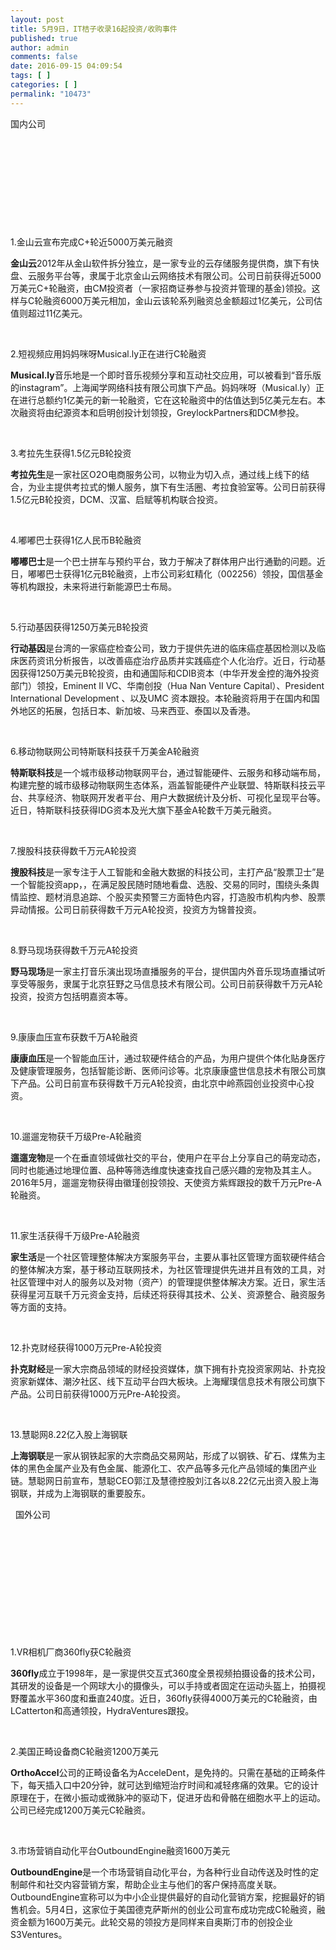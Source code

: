 ```yaml
---
layout: post
title: 5月9日，IT桔子收录16起投资/收购事件
published: true
author: admin
comments: false
date: 2016-09-15 04:09:54
tags: [ ]
categories: [ ]
permalink: "10473"
---
```

 国内公司 

&nbsp;  &nbsp; 

&nbsp;

&nbsp;

&nbsp;

&nbsp;

1.金山云宣布完成C+轮近5000万美元融资

**金山云**2012年从金山软件拆分独立，是一家专业的云存储服务提供商，旗下有快盘、云服务平台等，隶属于北京金山云网络技术有限公司。公司日前获得近5000万美元C+轮融资，由CM投资者（一家招商证券参与投资并管理的基金)领投。这样与C轮融资6000万美元相加，金山云该轮系列融资总金额超过1亿美元，公司估值则超过11亿美元。

&nbsp;

2.短视频应用妈妈咪呀Musical.ly正在进行C轮融资

**Musical.ly**音乐地是一个即时音乐视频分享和互动社交应用，可以被看到“音乐版的instagram”。上海闻学网络科技有限公司旗下产品。妈妈咪呀（Musical.ly）正在进行总额约1亿美元的新一轮融资，它在这轮融资中的估值达到5亿美元左右。本次融资将由纪源资本和启明创投计划领投，GreylockPartners和DCM参投。

&nbsp;

3.考拉先生获得1.5亿元B轮投资

**考拉先生**是一家社区O2O电商服务公司，以物业为切入点，通过线上线下的结合，为业主提供考拉式的懒人服务，旗下有生活圈、考拉食验室等。公司日前获得1.5亿元B轮投资，DCM、汉富、启赋等机构联合投资。

&nbsp;

4.嘟嘟巴士获得1亿人民币B轮融资

**嘟嘟巴士**是一个巴士拼车与预约平台，致力于解决了群体用户出行通勤的问题。近日，嘟嘟巴士获得1亿元B轮融资，上市公司彩虹精化（002256）领投，国信基金等机构跟投，未来将进行新能源巴士布局。

&nbsp;

5.行动基因获得1250万美元B轮投资

**行动基因**是台湾的一家癌症检查公司，致力于提供先进的临床癌症基因检测以及临床医药资讯分析报告，以改善癌症治疗品质并实践癌症个人化治疗。近日，行动基因获得1250万美元B轮投资，由和通国际和CDIB资本（中华开发金控的海外投资部门）领投，Eminent II VC、华南创投（Hua Nan Venture Capital）、President International Development 、以及UMC 资本跟投。本轮融资将用于在国内和国外地区的拓展，包括日本、新加坡、马来西亚、泰国以及香港。

&nbsp;

6.移动物联网公司特斯联科技获千万美金A轮融资

**特斯联科技**是一个城市级移动物联网平台，通过智能硬件、云服务和移动端布局，构建完整的城市级移动物联网生态体系，涵盖智能硬件产业联盟、特斯联科技云平台、共享经济、物联网开发者平台、用户大数据统计及分析、可视化呈现平台等。近日，特斯联科技获得IDG资本及光大旗下基金A轮数千万美元融资。

&nbsp;

7.搜股科技获得数千万元A轮投资

**搜股科技**是一家专注于人工智能和金融大数据的科技公司，主打产品“股票卫士”是一个智能投资app，，在满足股民随时随地看盘、选股、交易的同时，围绕头条舆情监控、题材消息追踪、个股买卖预警三方面特色内容，打造股市机构内参、股票异动情报。公司日前获得数千万元A轮投资，投资方为锦普投资。

&nbsp;

8.野马现场获得数千万元A轮投资

**野马现场**是一家主打音乐演出现场直播服务的平台，提供国内外音乐现场直播试听享受等服务，隶属于北京狂野之马信息技术有限公司。公司日前获得数千万元A轮投资，投资方包括明嘉资本等。

&nbsp;

9.康康血压宣布获数千万A轮融资

**康康血压**是一个智能血压计，通过软硬件结合的产品，为用户提供个体化贴身医疗及健康管理服务，包括智能诊断、医师问诊等。北京康康盛世信息技术有限公司旗下产品。公司日前宣布获得数千万元A轮投资，由北京中岭燕园创业投资中心投资。

&nbsp;

10.遛遛宠物获千万级Pre-A轮融资

**遛遛宠物**是一个在垂直领域做社交的平台，使用户在平台上分享自己的萌宠动态，同时也能通过地理位置、品种等筛选维度快速查找自己感兴趣的宠物及其主人。2016年5月，遛遛宠物获得由徽瑾创投领投、天使资方紫辉跟投的数千万元Pre-A轮融资。

&nbsp;

11.家生活获得千万级Pre-A轮融资

**家生活**是一个社区管理整体解决方案服务平台，主要从事社区管理方面软硬件结合的整体解决方案，基于移动互联网技术，为社区管理提供先进并且有效的工具，对社区管理中对人的服务以及对物（资产）的管理提供整体解决方案。近日，家生活获得星河互联千万元资金支持，后续还将获得其技术、公关、资源整合、融资服务等方面的支持。

&nbsp;

12.扑克财经获得1000万元Pre-A轮投资

**扑克财经**是一家大宗商品领域的财经投资媒体，旗下拥有扑克投资家网站、扑克投资家新媒体、潮汐社区、线下互动平台四大板块。上海耀璞信息技术有限公司旗下产品。公司日前获得1000万元Pre-A轮投资。

&nbsp;

13.慧聪网8.22亿入股上海钢联

**上海钢联**是一家从钢铁起家的大宗商品交易网站，形成了以钢铁、矿石、煤焦为主体的黑色金属产业及有色金属、能源化工、农产品等多元化产品领域的集团产业链。慧聪网日前宣布，慧聪CEO郭江及慧德控股刘江各以8.22亿元出资入股上海钢联，并成为上海钢联的重要股东。

&nbsp; 国外公司 

&nbsp;

&nbsp;  &nbsp; 

&nbsp;

&nbsp;

&nbsp;

&nbsp;

1.VR相机厂商360fly获C轮融资

**360fly**成立于1998年，是一家提供交互式360度全景视频拍摄设备的技术公司，其研发的设备是一个网球大小的摄像头，可以手持或者固定在运动头盔上，拍摄视野覆盖水平360度和垂直240度。近日，360fly获得4000万美元的C轮融资，由LCatterton和高通领投，HydraVentures跟投。

&nbsp;

2.美国正畸设备商C轮融资1200万美元

**OrthoAccel**公司的正畸设备名为AcceleDent，是免持的。只需在基础的正畸条件下，每天插入口中20分钟，就可达到缩短治疗时间和减轻疼痛的效果。它的设计原理在于，在微小振动或微脉冲的驱动下，促进牙齿和骨骼在细胞水平上的运动。公司已经完成1200万美元C轮融资。

&nbsp;

3.市场营销自动化平台OutboundEngine融资1600万美元

**OutboundEngine**是一个市场营销自动化平台，为各种行业自动传送及时性的定制邮件和社交内容营销方案，帮助企业主与他们的客户保持高度关联。OutboundEngine宣称可以为中小企业提供最好的自动化营销方案，挖掘最好的销售机会。5月4日，这家位于美国德克萨斯州的创业公司宣布成功完成C轮融资，融资金额为1600万美元。此轮交易的领投方是同样来自奥斯汀市的创投企业S3Ventures。 